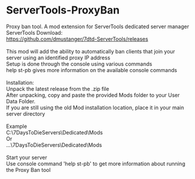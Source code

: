 # ServerTools-ProxyBan
Proxy ban tool. A mod extension for ServerTools dedicated server manager<br>
ServerTools Download:<br>
https://github.com/dmustanger/7dtd-ServerTools/releases<br>
<br>
This mod will add the ability to automatically ban clients that join your server using an identified proxy IP address<br> 
Setup is done through the console using various commands<br>
help st-pb gives more information on the available console commands<br>
<br>
Installation:<br>
Unpack the latest release from the .zip file<br>
After unpacking, copy and paste the provided Mods folder to your User Data Folder.<br>
If you are still using the old Mod installation location, place it in your main server directory<br>
<br>
Example<br>
C:\7DaysToDieServers\Dedicated\Mods<br>
Or<br>
...\7DaysToDieServers\Dedicated\Mods<br>
<br>
Start your server<br>
Use console command 'help st-pb' to get more information about running the Proxy Ban tool<br>
